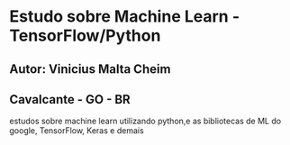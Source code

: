 # Estudo sobre Machine Learn - TensorFlow/Python
## Autor: Vinicius Malta Cheim
## Cavalcante - GO - BR
estudos sobre machine learn utilizando python,e as bibliotecas de ML do google,
TensorFlow, Keras e demais
